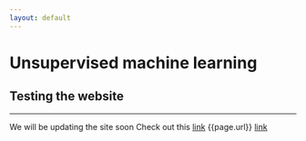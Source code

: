 ```yaml
---
layout: default
---
```

# Unsupervised machine learning
## Testing the website

---------------
We will be updating the site soon
Check out this [link](./clusteringresults.md)
{{page.url}}
[link](./clusteringresults.html)
